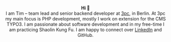 <p align="center">
<strong>Hi 🥋</strong><br>
I am Tim – team lead and senior backend developer at <a href="https://3pc.de/en/" target="_blank" rel="noreferrer noopener">3pc</a>, in Berlin. At 3pc my main focus is PHP development, mostly I work on extension for the CMS TYPO3. I am passionate about software development and in my free-time I am practicing Shaolin Kung Fu. I am happy to connect over <a href="https://www.linkedin.com/in/timkarliczek/" target="_blank" rel="noreferrer noopener">LinkedIn</a>  and GitHub.
</p>
